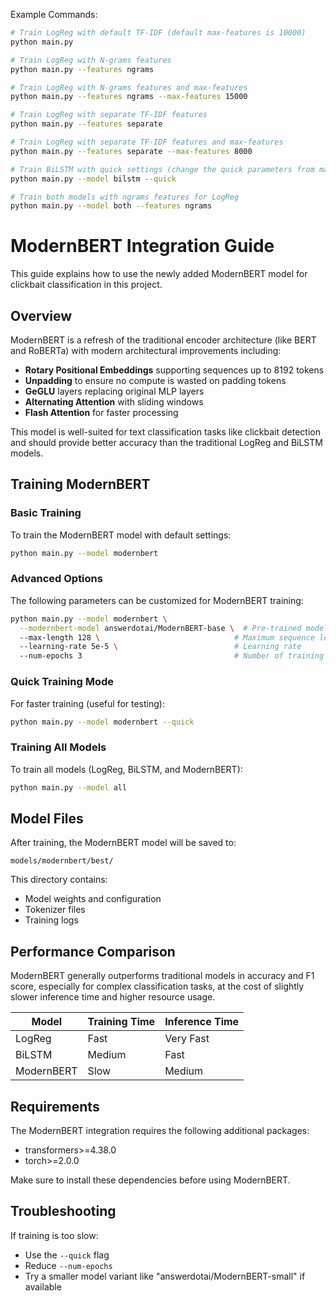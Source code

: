 Example Commands:

```bash
# Train LogReg with default TF-IDF (default max-features is 10000)
python main.py

# Train LogReg with N-grams features
python main.py --features ngrams

# Train LogReg with N-grams features and max-features
python main.py --features ngrams --max-features 15000

# Train LogReg with separate TF-IDF features
python main.py --features separate

# Train LogReg with separate TF-IDF features and max-features
python main.py --features separate --max-features 8000

# Train BiLSTM with quick settings (change the quick parameters from main if you want)
python main.py --model bilstm --quick

# Train both models with ngrams features for LogReg
python main.py --model both --features ngrams
```


# ModernBERT Integration Guide

This guide explains how to use the newly added ModernBERT model for clickbait classification in this project.

## Overview

ModernBERT is a refresh of the traditional encoder architecture (like BERT and RoBERTa) with modern architectural improvements including:

- **Rotary Positional Embeddings** supporting sequences up to 8192 tokens
- **Unpadding** to ensure no compute is wasted on padding tokens
- **GeGLU** layers replacing original MLP layers
- **Alternating Attention** with sliding windows
- **Flash Attention** for faster processing

This model is well-suited for text classification tasks like clickbait detection and should provide better accuracy than the traditional LogReg and BiLSTM models.

## Training ModernBERT

### Basic Training

To train the ModernBERT model with default settings:

```bash
python main.py --model modernbert
```

### Advanced Options

The following parameters can be customized for ModernBERT training:

```bash
python main.py --model modernbert \
  --modernbert-model answerdotai/ModernBERT-base \  # Pre-trained model to use
  --max-length 128 \                              # Maximum sequence length
  --learning-rate 5e-5 \                          # Learning rate
  --num-epochs 3                                  # Number of training epochs
```

### Quick Training Mode

For faster training (useful for testing):

```bash
python main.py --model modernbert --quick
```

### Training All Models

To train all models (LogReg, BiLSTM, and ModernBERT):

```bash
python main.py --model all
```

## Model Files

After training, the ModernBERT model will be saved to:

```
models/modernbert/best/
```

This directory contains:
- Model weights and configuration
- Tokenizer files
- Training logs

## Performance Comparison

ModernBERT generally outperforms traditional models in accuracy and F1 score, especially for complex classification tasks, at the cost of slightly slower inference time and higher resource usage.

| Model      | Training Time | Inference Time |
|------------|---------------|----------------|
| LogReg     | Fast          | Very Fast      |
| BiLSTM     | Medium        | Fast           |
| ModernBERT | Slow          | Medium         |

## Requirements

The ModernBERT integration requires the following additional packages:

- transformers>=4.38.0
- torch>=2.0.0

Make sure to install these dependencies before using ModernBERT.

## Troubleshooting

If training is too slow:
- Use the `--quick` flag
- Reduce `--num-epochs`
- Try a smaller model variant like "answerdotai/ModernBERT-small" if available